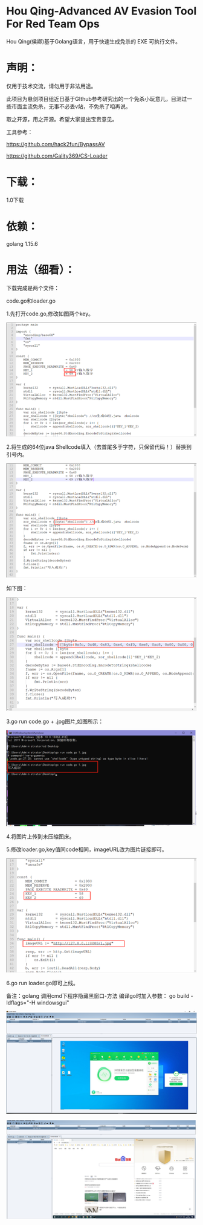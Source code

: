 # Hou Qing-Advanced AV Evasion Tool For Red Team Ops

Hou Qing(侯卿)基于Golang语言，用于快速生成免杀的 EXE 可执行文件。

# 声明：

仅用于技术交流，请勿用于非法用途。

此项目为悬剑项目组近日基于GIthub参考研究出的一个免杀小玩意儿，目测过一些市面主流免杀，无事不必丢v站，不免杀了咱再说。

取之开源，用之开源。希望大家提出宝贵意见。

工具参考：

https://github.com/hack2fun/BypassAV

https://github.com/Gality369/CS-Loader

# 下载：

1.0下载

# 依赖：

golang 1.15.6

# 用法（细看）：

下载完成是两个文件：

code.go和loader.go

1.先打开code.go,修改如图两个key。

![image-20210114112344275](images/1.png)

2.将生成的64位java Shellcode填入（去首尾多于字符，只保留代码！）替换到引号内。

![2](images/2.png)

如下图：

![image-20210114112743348](images/3.png)

3.go run code.go + .jpg图片,如图所示：

![image-20210114112918574](images/4.png)

4.将图片上传到未压缩图床。

5.修改loader.go,key值同code相同，imageURL改为图片链接即可。

![image-20210114113131191](images/5.png)

6.go run loader.go即可上线。

备注：golang 调用cmd下程序隐藏黑窗口-方法
编译go时加入参数： go build -ldflags="-H windowsgui"

![6](images/6.png)

![image-20210114121646938](images/7.png)

